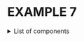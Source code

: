 # EXAMPLE 7

<details>
  ##<summary>
  List of components
  </summary>
  
  1. Arduino
  2. Two LEDs
  3. Two resistors
  4. Breadboard
  5. Jumpers
</details>